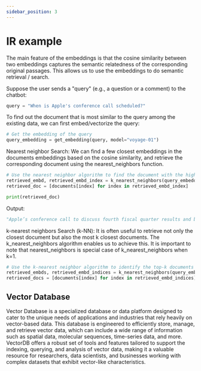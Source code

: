 ```yaml
---
sidebar_position: 3
---
```


# IR example

The main feature of the embeddings is that the cosine similarity between two embeddings captures the semantic relatedness of the corresponding original passages. This allows us to use the embeddings to do semantic retrieval / search.

Suppose the user sends a "query" (e.g., a question or a comment) to the chatbot:

```python "
query = "When is Apple's conference call scheduled?"
```

To find out the document that is most similar to the query among the existing data, we can first embed/vectorize the query:

```python "
# Get the embedding of the query
query_embedding = get_embedding(query, model="voyage-01")
```

Nearest neighbor Search: We can find a few closest embeddings in the documents embeddings based on the cosine similarity, and retrieve the corresponding document using the nearest_neighbors function.

```python "
# Use the nearest neighbor algorithm to find the document with the highest similarity
retrieved_embd, retrieved_embd_index = k_nearest_neighbors(query_embedding, documents_embeddings, k=1)
retrieved_doc = [documents[index] for index in retrieved_embd_index]

print(retrieved_doc)
```

Output:
```python "
"Apple’s conference call to discuss fourth fiscal quarter results and business updates is scheduled for Thursday, November 2, 2023 at 2:00 p.m. PT / 5:00 p.m. ET."
```

k-nearest neighbors Search (k-NN): It is often useful to retrieve not only the closest document but also the most k closest documents. The k_nearest_neighbors algorithm enables us to achieve this. It is important to note that nearest_neighbors is special case of k_nearest_neighbors when k=1.

```python "
# Use the k-nearest neighbor algorithm to identify the top-k documents with the highest similarity
retrieved_embds, retrieved_embd_indices = k_nearest_neighbors(query_embedding, documents_embeddings, k=3)
retrieved_docs = [documents[index] for index in retrieved_embd_indices]
```

## Vector Database

Vector Database is a specialized database or data platform designed to cater to the unique needs of applications and industries that rely heavily on vector-based data. This database is engineered to efficiently store, manage, and retrieve vector data, which can include a wide range of information such as spatial data, molecular sequences, time-series data, and more. VectorDB offers a robust set of tools and features tailored to support the indexing, querying, and analysis of vector data, making it a valuable resource for researchers, data scientists, and businesses working with complex datasets that exhibit vector-like characteristics.